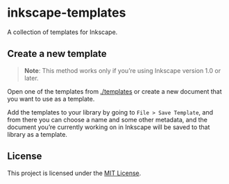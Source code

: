 # inkscape-templates

A collection of templates for Inkscape.

## Create a new template

> **Note**: This method works only if you’re using Inkscape version 1.0 or later.

Open one of the templates from [./templates](./templates) or create a new document that you want to use as a template.

Add the templates to your library by going to `File > Save Template`, and from there you can choose a name and some other metadata, and the document you’re currently working on in Inkscape will be saved to that library as a template.

## License

This project is licensed under the [MIT License](./LICENSE).